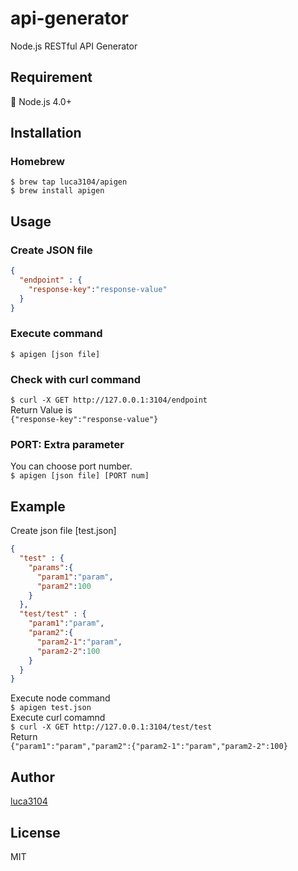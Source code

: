 # api-generator
Node.js RESTful API Generator

## Requirement
:star2: Node.js 4.0+

## Installation
### Homebrew
```
$ brew tap luca3104/apigen
$ brew install apigen
```

## Usage
### Create JSON file
```json
{
  "endpoint" : {
    "response-key":"response-value"
  }
}
```

### Execute command
`$ apigen [json file]`

### Check with curl command
`$ curl -X GET http://127.0.0.1:3104/endpoint`  
Return Value is  
`{"response-key":"response-value"}`

### PORT: Extra parameter
You can choose port number.  
`$ apigen [json file] [PORT num]`

## Example
Create json file [test.json]
```json:test.json
{
  "test" : {
    "params":{
      "param1":"param",
      "param2":100
    }
  },
  "test/test" : {
    "param1":"param",
    "param2":{
      "param2-1":"param",
      "param2-2":100
    }
  }
}
```
Execute node command  
`$ apigen test.json`  
Execute curl comamnd  
`$ curl -X GET http://127.0.0.1:3104/test/test`  
Return  
`{"param1":"param","param2":{"param2-1":"param","param2-2":100}`  

## Author
[luca3104](https://github.com/luca3104)

## License
MIT
